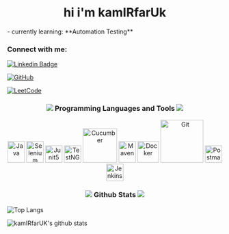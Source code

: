 <h1 align="center">hi i'm kamIRfarUk</h1>
- currently learning: **Automation Testing**

<h3 align="left">Connect with me:</h3>

[![Linkedin Badge](https://img.shields.io/badge/-Kamir%20Faruk-blue?style=social&logo=Linkedin&logoColor=blue&link=https://www.linkedin.com/in/kamirfaruk/)](https://www.linkedin.com/in/kamirfaruk/)

[![GitHub](https://img.shields.io/github/followers/kamIRfarUK?label=follow&style=social)](https://github.com/kamIRfarUK)

[![LeetCode](https://img.shields.io/badge/LeetCode-000000?logo=LeetCode&logoColor=#d16c06)](https://leetcode.com/u/17kamIRfarUK/)



<h3 align="center"><img src="https://img.icons8.com/material/24/26e07f/programming.png"/></a> Programming Languages and
Tools <a href= "https://github.com/kamIRfarUK/"><img src="https://img.icons8.com/material/24/26e07f/hammer.png"/></a></h3>

<p align="center">
<img title="Java" height="50" src = 'https://www.vectorlogo.zone/logos/java/java-vertical.svg' width='40'/>
  
<img title="Selenium" height="50"  src='https://cdn.jsdelivr.net/gh/devicons/devicon@latest/icons/selenium/selenium-original.svg' width='40'/>

<img title="Junit5" src='https://cdn.jsdelivr.net/gh/devicons/devicon@latest/icons/junit/junit-original.svg' width='40'/>

<img title="TestNG" src = 'https://static.javatpoint.com/tutorial/testng/images/testng-tutorial.png' width='40'/>
<img title="Cucumber"  src='https://cdn.jsdelivr.net/gh/devicons/devicon@latest/icons/cucumber/cucumber-plain.svg' width='80'/>

<img title="Maven" height="50" src='https://cdn.jsdelivr.net/gh/devicons/devicon@latest/icons/maven/maven-original.svg' width='40'/>
<img title="Docker" src = 'https://www.vectorlogo.zone/logos/docker/docker-icon.svg' width='50'/>
<img title="Git" src = 'https://www.vectorlogo.zone/logos/github/github-ar21.svg' width='100'/>
<img title="Postman" height="40" src="https://www.vectorlogo.zone/logos/getpostman/getpostman-icon.svg" width='40'/>
<img title="Jenkins" src = 'https://www.vectorlogo.zone/logos/jenkins/jenkins-icon.svg' width='40'/>
</p>




<h3 align="center"><a href= "https://github.com/kamIRfarUK/"><img src="https://img.icons8.com/material-outlined/30/689d6a/cafe.png"/></a>
Github
Stats <a href= "https://github.com/dilshan5/"><img src="https://img.icons8.com/external-wanicon-two-tone-wanicon/64/000000/external-stats-online-shopping-wanicon-two-tone-wanicon.png"/></a></h3>

<!--START_SECTION:activity-->
![Top Langs](https://github-readme-stats.vercel.app/api/top-langs/?username=kamIRfarUK&layout=compact&hide=css,html&langs_count=16&theme=merko)

![kamIRfarUK's github stats](https://github-readme-stats.vercel.app/api?username=kamIRfarUK&count_private=true&show_icons=true&theme=merko&include_all_commits=true)
<!--END_SECTION:activity-->
